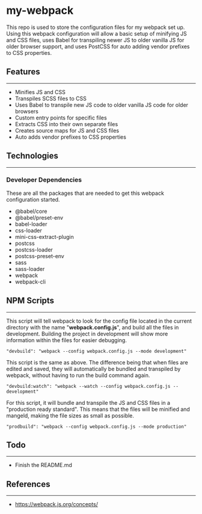 # my-webpack
This repo is used to store the configuration files for my webpack set up. Using this webpack configuration will allow a basic setup of minifying JS and CSS files, uses Babel for transpiling newer JS to older vanilla JS for older browser support, and uses PostCSS for auto adding vendor prefixes to CSS properties. 
## Features
---
- Minifies JS and CSS
- Transpiles SCSS files to CSS
- Uses Babel to transpile new JS code to older vanilla JS code for older browsers
- Custom entry points for specific files
- Extracts CSS into their own separate files
- Creates source maps for JS and CSS files
- Auto adds vendor prefixes to CSS properties

## Technologies
---
### Developer Dependencies  
These are all the packages that are needed to get this webpack configuration started.
- @babel/core
- @babel/preset-env
- babel-loader
- css-loader
- mini-css-extract-plugin
- postcss
- postcss-loader
- postcss-preset-env
- sass
- sass-loader
- webpack
- webpack-cli

## NPM Scripts
---
This script will tell webpack to look for the config file located in the current directory with the name "**webpack.config.js**", and build all the files in development. Building the project in development will show more information within the files for easier debugging.
```
"devbuild": "webpack --config webpack.config.js --mode development"
```
This script is the same as above. The difference being that when files are edited and saved, they will automatically be bundled and transpiled by webpack, without having to run the build command again.
```
"devbuild:watch": "webpack --watch --config webpack.config.js --development"
```
For this script, it will bundle and transpile the JS and CSS files in a "production ready standard". This means that the files will be minified and mangeld, making the file sizes as small as possible.
```
"prodbuild": "webpack --config webpack.config.js --mode production"
```

## Todo
---
- Finish the README.md

## References
---
- https://webpack.js.org/concepts/